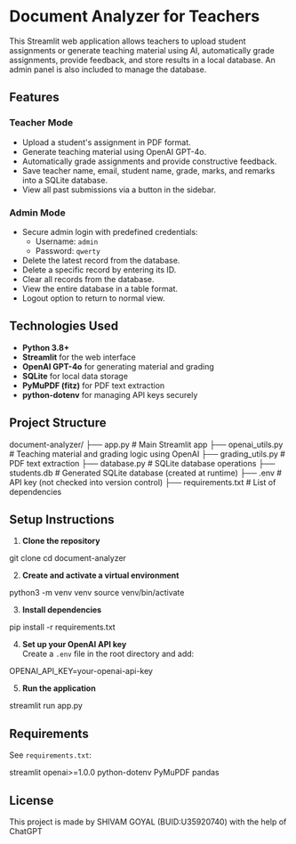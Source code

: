 # Document Analyzer for Teachers

This Streamlit web application allows teachers to upload student assignments or generate teaching material using AI, automatically grade assignments, provide feedback, and store results in a local database. An admin panel is also included to manage the database.

## Features

### Teacher Mode
- Upload a student's assignment in PDF format.
- Generate teaching material using OpenAI GPT-4o.
- Automatically grade assignments and provide constructive feedback.
- Save teacher name, email, student name, grade, marks, and remarks into a SQLite database.
- View all past submissions via a button in the sidebar.

### Admin Mode
- Secure admin login with predefined credentials:
  - Username: `admin`
  - Password: `qwerty`
- Delete the latest record from the database.
- Delete a specific record by entering its ID.
- Clear all records from the database.
- View the entire database in a table format.
- Logout option to return to normal view.

## Technologies Used

- **Python 3.8+**
- **Streamlit** for the web interface
- **OpenAI GPT-4o** for generating material and grading
- **SQLite** for local data storage
- **PyMuPDF (fitz)** for PDF text extraction
- **python-dotenv** for managing API keys securely

## Project Structure

document-analyzer/
├── app.py                     # Main Streamlit app
├── openai_utils.py            # Teaching material and grading logic using OpenAI
├── grading_utils.py           # PDF text extraction
├── database.py                # SQLite database operations
├── students.db                # Generated SQLite database (created at runtime)
├── .env                       # API key (not checked into version control)
├── requirements.txt           # List of dependencies

## Setup Instructions

1. **Clone the repository**  

git clone 
cd document-analyzer

2. **Create and activate a virtual environment**  

python3 -m venv venv
source venv/bin/activate

3. **Install dependencies**  

pip install -r requirements.txt

4. **Set up your OpenAI API key**  
Create a `.env` file in the root directory and add:

OPENAI_API_KEY=your-openai-api-key

5. **Run the application**  

streamlit run app.py

## Requirements

See `requirements.txt`:

streamlit
openai>=1.0.0
python-dotenv
PyMuPDF
pandas

## License

This project is made by SHIVAM GOYAL (BUID:U35920740) with the help of ChatGPT

